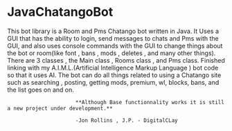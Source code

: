 # JavaChatangoBot

This bot library is a Room and Pms Chatango bot written in Java. It Uses a GUI that has the ability to login, send messages to chats and Pms with the GUI, and also uses console commands with the GUI to change things about the bot or room(like font , bans , mods , deletes , and many other things). There are 3 classes , the Main class , Rooms class , and Pms class. Finished linking with my A.I.M.L.(Artificial Intelligence Markup Language ) bot code so that it uses AI. The bot can do all things related to using a Chatango site such as searching , posting, getting mods, premium, wl, blocks, bans, and the list goes on and on.
                          
                          **Although Base functionnality works it is still a new project under development.**
                          
                          -Jon Rollins , J.P. - DigitalCLay
